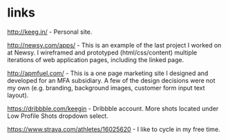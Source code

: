 # links

http://keeg.in/ - Personal site. 

http://newsy.com/apps/ - This is an example of the last project I worked on at Newsy. I wireframed and prototyped (html/css/content) multiple iterations of web application pages, including the linked page. 

http://apmfuel.com/ - This is a one page marketing site I designed and developed for an MFA subsidiary. A few of the design decisions were not my own (e.g. branding, background images, customer form input text layout). 

https://dribbble.com/keegin - Dribbble account. More shots located under Low Profile Shots dropdown select.

https://www.strava.com/athletes/16025620 - I like to cycle in my free time. 


